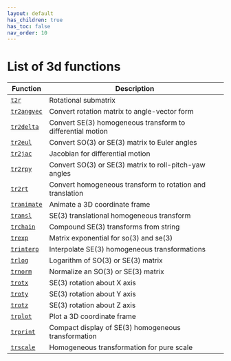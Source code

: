 ```yaml
---
layout: default
has_children: true
has_toc: false
nav_order: 10
---
```

# List of 3d functions

| Function | Description|
|---|---|
|[`t2r`](TOC_t2r.html) | Rotational submatrix |
|[`tr2angvec`](TOC_tr2angvec.html) | Convert rotation matrix to angle-vector form |
|[`tr2delta`](TOC_tr2delta.html) | Convert SE(3) homogeneous transform to differential motion |
|[`tr2eul`](TOC_tr2eul.html) | Convert SO(3) or SE(3) matrix to Euler angles |
|[`tr2jac`](TOC_tr2jac.html) | Jacobian for differential motion |
|[`tr2rpy`](TOC_tr2rpy.html) | Convert SO(3) or SE(3) matrix to roll-pitch-yaw angles |
|[`tr2rt`](TOC_tr2rt.html) | Convert homogeneous transform to rotation and translation |
|[`tranimate`](TOC_tranimate.html) | Animate a 3D coordinate frame |
|[`transl`](TOC_transl.html) | SE(3) translational homogeneous transform |
|[`trchain`](TOC_trchain.html) | Compound SE(3) transforms from string |
|[`trexp`](TOC_trexp.html) | Matrix exponential for so(3) and se(3) |
|[`trinterp`](TOC_trinterp.html) | Interpolate SE(3) homogeneous transformations |
|[`trlog`](TOC_trlog.html) | Logarithm of SO(3) or SE(3) matrix |
|[`trnorm`](TOC_trnorm.html) | Normalize an SO(3) or SE(3) matrix |
|[`trotx`](TOC_trotx.html) | SE(3) rotation about X axis |
|[`troty`](TOC_troty.html) | SE(3) rotation about Y axis |
|[`trotz`](TOC_trotz.html) | SE(3) rotation about Z axis |
|[`trplot`](TOC_trplot.html) | Plot a 3D coordinate frame |
|[`trprint`](TOC_trprint.html) | Compact display of SE(3) homogeneous transformation |
|[`trscale`](TOC_trscale.html) | Homogeneous transformation for pure scale |
